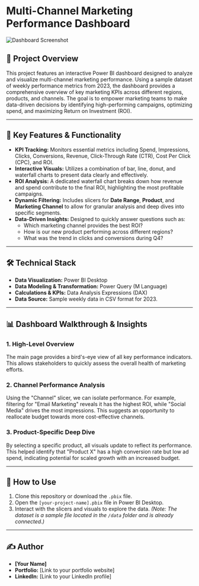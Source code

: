 # Multi-Channel Marketing Performance Dashboard

![Dashboard Screenshot](https://raw.githubusercontent.com/mmuazzamahmad/power-bi-marketing-performance-dashboard/blob/44d7265d816506d4edcc70a282a141d97d61d5ab/Power%20BI%20-%20Marketing%20Dashboard%20-%20Muhammad%20Muazzam%20Ahmad%20-%20GitHub.gif)

## 📖 Project Overview

This project features an interactive Power BI dashboard designed to analyze and visualize multi-channel marketing performance. Using a sample dataset of weekly performance metrics from 2023, the dashboard provides a comprehensive overview of key marketing KPIs across different regions, products, and channels. The goal is to empower marketing teams to make data-driven decisions by identifying high-performing campaigns, optimizing spend, and maximizing Return on Investment (ROI).

---

## 🚀 Key Features & Functionality

*   **KPI Tracking:** Monitors essential metrics including Spend, Impressions, Clicks, Conversions, Revenue, Click-Through Rate (CTR), Cost Per Click (CPC), and ROI.
*   **Interactive Visuals:** Utilizes a combination of bar, line, donut, and waterfall charts to present data clearly and effectively.
*   **ROI Analysis:** A dedicated waterfall chart breaks down how revenue and spend contribute to the final ROI, highlighting the most profitable campaigns.
*   **Dynamic Filtering:** Includes slicers for **Date Range**, **Product**, and **Marketing Channel** to allow for granular analysis and deep dives into specific segments.
*   **Data-Driven Insights:** Designed to quickly answer questions such as:
    *   Which marketing channel provides the best ROI?
    *   How is our new product performing across different regions?
    *   What was the trend in clicks and conversions during Q4?

---

## 🛠️ Technical Stack

*   **Data Visualization:** Power BI Desktop
*   **Data Modeling & Transformation:** Power Query (M Language)
*   **Calculations & KPIs:** Data Analysis Expressions (DAX)
*   **Data Source:** Sample weekly data in CSV format for 2023.

---

## 📊 Dashboard Walkthrough & Insights

### 1. High-Level Overview
The main page provides a bird's-eye view of all key performance indicators. This allows stakeholders to quickly assess the overall health of marketing efforts.

### 2. Channel Performance Analysis
Using the "Channel" slicer, we can isolate performance. For example, filtering for "Email Marketing" reveals it has the highest ROI, while "Social Media" drives the most impressions. This suggests an opportunity to reallocate budget towards more cost-effective channels.

### 3. Product-Specific Deep Dive
By selecting a specific product, all visuals update to reflect its performance. This helped identify that "Product X" has a high conversion rate but low ad spend, indicating potential for scaled growth with an increased budget.

---

## 📁 How to Use

1.  Clone this repository or download the `.pbix` file.
2.  Open the `[your-project-name].pbix` file in Power BI Desktop.
3.  Interact with the slicers and visuals to explore the data.
    *(Note: The dataset is a sample file located in the `/data` folder and is already connected.)*

---

## ✍️ Author

*   **[Your Name]**
*   **Portfolio:** [Link to your portfolio website]
*   **LinkedIn:** [Link to your LinkedIn profile]
